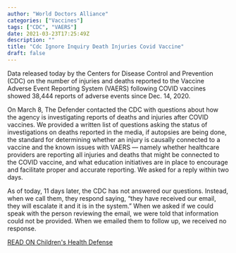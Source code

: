 ```yaml
---
author: "World Doctors Alliance"
categories: ["Vaccines"]
tags: ["CDC", "VAERS"]
date: 2021-03-23T17:25:49Z
description: ""
title: "Cdc Ignore Inquiry Death Injuries Covid Vaccine"
draft: false
---
```


Data released today by the Centers for Disease Control and Prevention (CDC) on the number of injuries and deaths reported to the Vaccine Adverse Event Reporting System (VAERS) following COVID vaccines showed 38,444 reports of adverse events since Dec. 14, 2020.  

On March 8, The Defender contacted the CDC with questions about how the agency is investigating reports of deaths and injuries after COVID vaccines. We provided a written list of questions asking the status of investigations on deaths reported in the media, if autopsies are being done, the standard for determining whether an injury is causally connected to a vaccine and the known issues with VAERS — namely whether healthcare providers are reporting all injuries and deaths that might be connected to the COVID vaccine, and what education initiatives are in place to encourage and facilitate proper and accurate reporting. We asked for a reply within two days.  

As of today, 11 days later, the CDC has not answered our questions. Instead, when we call them, they respond saying, “they have received our email, they will escalate it and it is in the system.” When we asked if we could speak with the person reviewing the email, we were told that information could not be provided. When we emailed them to follow up, we received no response.   

[READ ON Children's Health Defense](https://childrenshealthdefense.org/defender/cdc-ignore-inquiry-death-injuries-covid-vaccine/)